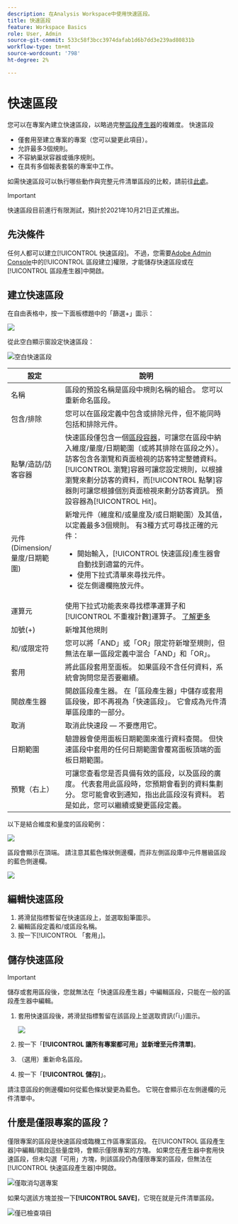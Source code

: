 ```yaml
---
description: 在Analysis Workspace中使用快速區段。
title: 快速區段
feature: Workspace Basics
role: User, Admin
source-git-commit: 533c58f3bcc3974dafab1d6b7dd3e239ad80831b
workflow-type: tm+mt
source-wordcount: '798'
ht-degree: 2%

---
```



# 快速區段

您可以在專案內建立快速區段，以略過完整[區段產生器](/help/components/segmentation/segmentation-workflow/seg-build.md)的複雜度。 快速區段

* 僅套用至建立專案的專案（您可以變更此項目）。
* 允許最多3個規則。
* 不容納巢狀容器或循序規則。
* 在具有多個報表套裝的專案中工作。

如需快速區段可以執行哪些動作與完整元件清單區段的比較，請前往[此處](/help/analyze/analysis-workspace/components/segments/t-freeform-project-segment.md)。

>[!IMPORTANT]
> 快速區段目前進行有限測試，預計於2021年10月21日正式推出。

## 先決條件

任何人都可以建立[!UICONTROL 快速區段]。 不過，您需要[Adobe Admin Console](https://experienceleague.adobe.com/docs/analytics/admin/admin-console/permissions/summary-tables.html?lang=en#analytics-tools)中的[!UICONTROL 區段建立]權限，才能儲存快速區段或在[!UICONTROL 區段產生器]中開啟。

## 建立快速區段

在自由表格中，按一下面板標題中的「篩選+」圖示：

![](assets/quick-seg1.png)

從此空白顯示窗設定快速區段：

![空白快速區段](assets/qs-blank-slate.png)

| 設定 | 說明 |
| --- | --- |
| 名稱 | 區段的預設名稱是區段中規則名稱的組合。 您可以重新命名區段。 |
| 包含/排除 | 您可以在區段定義中包含或排除元件，但不能同時包括和排除元件。 |
| 點擊/造訪/訪客容器 | 快速區段僅包含一個[區段容器](https://experienceleague.adobe.com/docs/analytics/components/segmentation/seg-overview.html?lang=en#section_AF2A28BE92474DB386AE85743C71B2D6)，可讓您在區段中納入維度/量度/日期範圍（或將其排除在區段之外）。  訪客包含各瀏覽和頁面檢視的訪客特定整體資料。[!UICONTROL 瀏覽]容器可讓您設定規則，以根據瀏覽來劃分訪客的資料，而[!UICONTROL 點擊]容器則可讓您根據個別頁面檢視來劃分訪客資訊。 預設容器為[!UICONTROL Hit]。 |
| 元件(Dimension/量度/日期範圍) | 新增元件（維度和/或量度及/或日期範圍）及其值，以定義最多3個規則。 有3種方式可尋找正確的元件：<ul><li>開始輸入，[!UICONTROL 快速區段]產生器會自動找到適當的元件。</li><li>使用下拉式清單來尋找元件。</li><li>從左側邊欄拖放元件。</li></ul> |
| 運算元 | 使用下拉式功能表來尋找標準運算子和[!UICONTROL 不重複計數]運算子。 [了解更多](https://experienceleague.adobe.com/docs/analytics/components/segmentation/segment-reference/seg-operators.html?lang=en) |
| 加號(+) | 新增其他規則 |
| 和/或限定符 | 您可以將「AND」或「OR」限定符新增至規則，但無法在單一區段定義中混合「AND」和「OR」。 |
| 套用 | 將此區段套用至面板。 如果區段不含任何資料，系統會詢問您是否要繼續。 |
| 開啟產生器 | 開啟區段產生器。 在「區段產生器」中儲存或套用區段後，即不再視為「快速區段」。 它會成為元件清單區段庫的一部分。 |
| 取消 | 取消此快速段 — 不要應用它。 |
| 日期範圍 | 驗證器會使用面板日期範圍來進行資料查閱。 但快速區段中套用的任何日期範圍會覆寫面板頂端的面板日期範圍。 |
| 預覽（右上） | 可讓您查看您是否具備有效的區段，以及區段的廣度。 代表套用此區段時，您預期會看到的資料集劃分。 您可能會收到通知，指出此區段沒有資料。 若是如此，您可以繼續或變更區段定義。 |

以下是結合維度和量度的區段範例：

![](assets/quick-seg2.png)

區段會顯示在頂端。 請注意其藍色條狀側邊欄，而非左側區段庫中元件層級區段的藍色側邊欄。

![](assets/quick-seg5.png)

## 編輯快速區段

1. 將滑鼠指標暫留在快速區段上，並選取鉛筆圖示。
1. 編輯區段定義和/或區段名稱。
1. 按一下[!UICONTROL 「套用」]。

## 儲存快速區段

>[!IMPORTANT]
>儲存或套用區段後，您就無法在「快速區段產生器」中編輯區段，只能在一般的區段產生器中編輯。

1. 套用快速區段後，將滑鼠指標暫留在該區段上並選取資訊(「i」)圖示。

   ![](assets/quick-seg6.png)

1. 按一下「**[!UICONTROL 讓所有專案都可用」並新增至元件清單]**。
1. （選用）重新命名區段。
1. 按一下「**[!UICONTROL 儲存]**」。

請注意區段的側邊欄如何從藍色條狀變更為藍色。 它現在會顯示在左側邊欄的元件清單中。

## 什麼是僅限專案的區段？

僅限專案的區段是快速區段或臨機工作區專案區段。 在[!UICONTROL 區段產生器]中編輯/開啟這些量度時，會顯示僅限專案的方塊。 如果您在產生器中套用快速區段，但未勾選「可用」方塊，則該區段仍為僅限專案的區段，但無法在[!UICONTROL 快速區段產生器]中開啟。

![僅取消勾選專案](assets/project-only-unchecked.png)

如果勾選該方塊並按一下&#x200B;**[!UICONTROL SAVE]**，它現在就是元件清單區段。

![僅已檢查項目](assets/project-only-checked.png)
